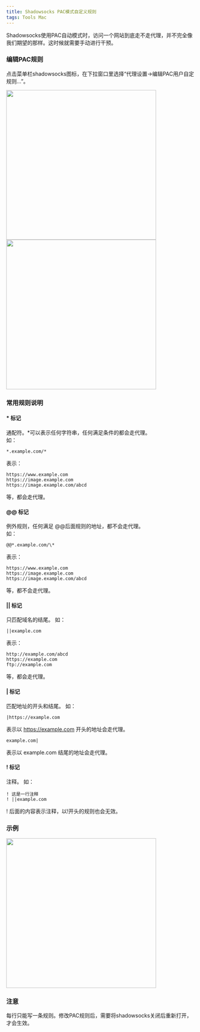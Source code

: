 ```yaml
---
title: Shadowsocks PAC模式自定义规则
tags: Tools Mac
---
```


Shadowsocks使用PAC自动模式时，访问一个网站到底走不走代理，并不完全像我们期望的那样。这时候就需要手动进行干预。

### 编辑PAC规则
点击菜单栏shadowsocks图标，在下拉窗口里选择“代理设置->编辑PAC用户自定规则...”。

<img src="https://image.oldboard.cn/blog/shadowsocks-pac.jpg" width="400">

<img src="https://image.oldboard.cn/blog/shadowsocks-pacedit.png" width="400">

### 常用规则说明
#### * 标记
通配符。*可以表示任何字符串，任何满足条件的都会走代理。  
如：
```
*.example.com/*
```
表示：
```
https://www.example.com
https://image.example.com
https://image.example.com/abcd
```
等，都会走代理。 

#### @@ 标记
例外规则，任何满足 @@后面规则的地址，都不会走代理。  
如：
``` 
@@*.example.com/\*
``` 
表示：
```
https://www.example.com
https://image.example.com
https://image.example.com/abcd
```
等，都不会走代理。

#### || 标记  
只匹配域名的结尾。
如：
```
||example.com
```
表示：
``` 
http://example.com/abcd
https://example.com
ftp://example.com 
```
等，都会走代理。

#### | 标记
匹配地址的开头和结尾。
如：
```
|https://example.com
```
表示以 https://example.com 开头的地址会走代理。
```
example.com|
```
表示以 example.com 结尾的地址会走代理。

#### ! 标记
注释。
如：
```
! 这是一行注释
! ||example.com
```
! 后面的内容表示注释，以!开头的规则也会无效。

### 示例
<img src="https://image.oldboard.cn/blog/shadowsocks-paceditend.png" width="400">

### 注意
每行只能写一条规则。修改PAC规则后，需要将shadowsocks关闭后重新打开，才会生效。
